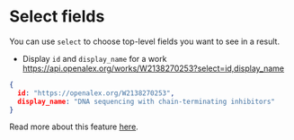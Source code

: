 # Select fields

You can use `select` to choose top-level fields you want to see in a result.

*   Display `id` and `display_name` for a work\
    <https://api.openalex.org/works/W2138270253?select=id,display_name>

```json
{
  id: "https://openalex.org/W2138270253",
  display_name: "DNA sequencing with chain-terminating inhibitors"
}
```

Read more about this feature [here](../get-lists-of-entities/select-fields.md).
